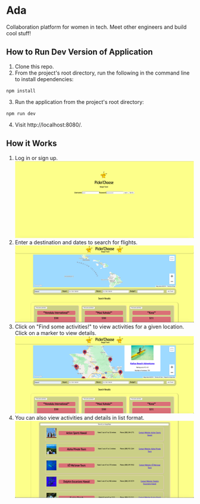 # Ada

Collaboration platform for women in tech. Meet other engineers and build cool stuff!

## How to Run Dev Version of Application
1. Clone this repo.
2. From the project's root directory, run the following in the command line to install dependencies:
```
npm install
```
3. Run the application from the project's root directory:
```
npm run dev
```
4. Visit http://localhost:8080/.

## How it Works
1. Log in or sign up.
![Login-signup](https://github.com/Pickachu31/Pick-N-Choose/blob/master/assets/images/login-signup.png)
2. Enter a destination and dates to search for flights.
![Flights](https://github.com/Pickachu31/Pick-N-Choose/blob/master/assets/images/Flights.png)
3. Click on "Find some activities!" to view activities for a given location. Click on a marker to view details.
![Activities on map](https://github.com/Pickachu31/Pick-N-Choose/blob/master/assets/images/Activities-on-map.png)
4. You can also view activities and details in list format.
![Activities List](https://github.com/Pickachu31/Pick-N-Choose/blob/master/assets/images/Activities-List.png)
